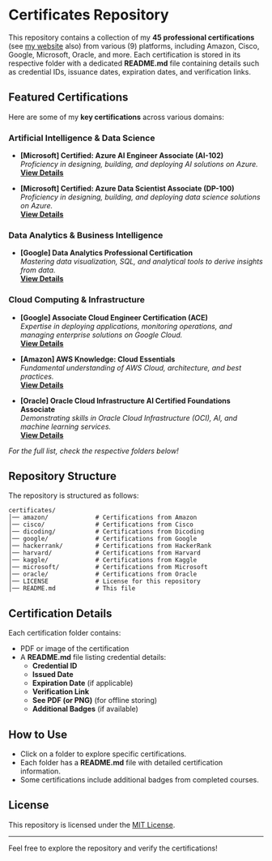 # Certificates Repository  

This repository contains a collection of my **45 professional certifications** (see [my website](https://muhammadravi251001.github.io/) also) from various (9) platforms, including Amazon, Cisco, Google, Microsoft, Oracle, and more. Each certification is stored in its respective folder with a dedicated **README.md** file containing details such as credential IDs, issuance dates, expiration dates, and verification links.

## Featured Certifications  

Here are some of my **key certifications** across various domains:  

### Artificial Intelligence & Data Science
- **[Microsoft] Certified: Azure AI Engineer Associate (AI-102)**  
  *Proficiency in designing, building, and deploying AI solutions on Azure.*  
  **[View Details](/microsoft/README.md#-microsoft-certified-azure-ai-engineer-associate-ai-102)**  

- **[Microsoft] Certified: Azure Data Scientist Associate (DP-100)**  
  *Proficiency in designing, building, and deploying data science solutions on Azure.*  
  **[View Details](/microsoft/README.md#-microsoft-certified-azure-data-scientist-associate-dp-100)**  
  

### Data Analytics & Business Intelligence  
- **[Google] Data Analytics Professional Certification**  
  *Mastering data visualization, SQL, and analytical tools to derive insights from data.*  
  **[View Details](/google/README.md#-data-analytics-professional-certification)**  


### Cloud Computing & Infrastructure
- **[Google] Associate Cloud Engineer Certification (ACE)**  
  *Expertise in deploying applications, monitoring operations, and managing enterprise solutions on Google Cloud.*  
  **[View Details](/google/README.md#-associate-cloud-engineer-certification-ace)**

- **[Amazon] AWS Knowledge: Cloud Essentials**  
  *Fundamental understanding of AWS Cloud, architecture, and best practices.*  
  **[View Details](/amazon/README.md#-amazon-certifications)**  

- **[Oracle] Oracle Cloud Infrastructure AI Certified Foundations Associate**  
  *Demonstrating skills in Oracle Cloud Infrastructure (OCI), AI, and machine learning services.*  
  **[View Details](/oracle/README.md#-oracle-cloud-infrastructure-2023-ai-certified-foundations-associate)**  

*For the full list, check the respective folders below!*

## Repository Structure  

The repository is structured as follows:  

```
certificates/
│── amazon/             # Certifications from Amazon
│── cisco/              # Certifications from Cisco
│── dicoding/           # Certifications from Dicoding
│── google/             # Certifications from Google
│── hackerrank/         # Certifications from HackerRank
│── harvard/            # Certifications from Harvard
│── kaggle/             # Certifications from Kaggle
│── microsoft/          # Certifications from Microsoft
│── oracle/             # Certifications from Oracle
│── LICENSE             # License for this repository
│── README.md           # This file
```

## Certification Details  

Each certification folder contains:  
- PDF or image of the certification
- A **README.md** file listing credential details:
  - **Credential ID**
  - **Issued Date**
  - **Expiration Date** (if applicable)
  - **Verification Link**
  - **See PDF (or PNG)** (for offline storing)
  - **Additional Badges** (if available)

## How to Use  

- Click on a folder to explore specific certifications.  
- Each folder has a **README.md** file with detailed certification information.  
- Some certifications include additional badges from completed courses.  

## License  

This repository is licensed under the [MIT License](LICENSE).  

---
Feel free to explore the repository and verify the certifications!